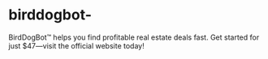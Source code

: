# birddogbot-
BirdDogBot™ helps you find profitable real estate deals fast. Get started for just $47—visit the official website today!
